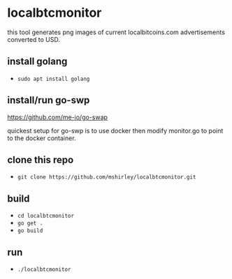 # localbtcmonitor
this tool generates png images of current localbitcoins.com advertisements converted to USD.

## install golang
* `sudo apt install golang`
## install/run go-swp
https://github.com/me-io/go-swap

quickest setup for go-swp is to use docker then modify monitor.go to point to the docker container.
## clone this repo
* `git clone https://github.com/mshirley/localbtcmonitor.git`
## build
* `cd localbtcmonitor`
* `go get .`
* `go build`
## run
* `./localbtcmonitor`

